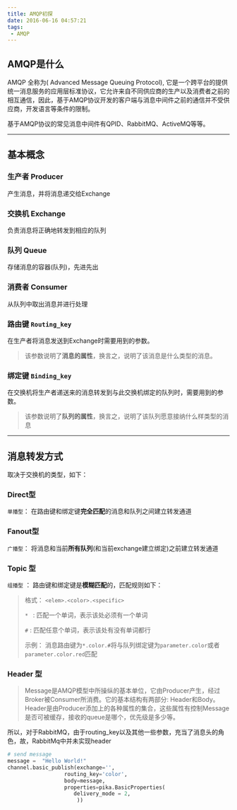 ```yaml
---
title: AMQP初探
date: 2016-06-16 04:57:21
tags:
 - AMQP
---
```


## AMQP是什么
 AMQP 全称为( Advanced Message Queuing Protocol), 它是一个跨平台的提供统一消息服务的应用层标准协议，它允许来自不同供应商的生产以及消费者之前的 相互通信，因此，基于AMQP协议开发的客户端与消息中间件之前的通信并不受供应商，开发语言等条件的限制。 

 基于AMQP协议的常见消息中间件有QPID、RabbitMQ、ActiveMQ等等。
 
---------
## 基本概念

### 生产者 Producer
产生消息，并将消息递交给Exchange
### 交换机 Exchange
负责消息将正确地转发到相应的队列
### 队列 Queue
存储消息的容器(队列)，先进先出
### 消费者 Consumer
从队列中取出消息并进行处理
### 路由键 `Routing_key`
在生产者将消息发送到Exchange时需要用到的参数。
> 该参数说明了**消息的属性**，换言之，说明了该消息是什么类型的消息。
### 绑定键 `Binding_key`
在交换机将生产者递送来的消息转发到与此交换机绑定的队列时，需要用到的参数。
> 该参数说明了**队列的属性**，换言之，说明了该队列愿意接纳什么样类型的消息

---------
## 消息转发方式
取决于交换机的类型，如下：
### Direct型
`单播型`： 在路由键和绑定键**完全匹配**的消息和队列之间建立转发通道
### Fanout型
`广播型`： 将消息和当前**所有队列**(和当前exchange建立绑定)之前建立转发通道
### Topic 型
`组播型` ： 路由键和绑定键是**模糊匹配**的，匹配规则如下：
>格式： `<elem>.<color>.<specific>`
>
> `* ` : 匹配一个单词，表示该处必须有一个单词
> 
>  `#` : 匹配任意个单词，表示该处有没有单词都行
>  
>  示例： 消息路由键为`*.color.#`将与队列绑定键为`parameter.color`或者`parameter.color.red`匹配 

### Header 型
>  Message是AMQP模型中所操纵的基本单位，它由Producer产生，经过Broker被Consumer所消费。它的基本结构有两部分: Header和Body。Header是由Producer添加上的各种属性的集合，这些属性有控制Message是否可被缓存，接收的queue是哪个，优先级是多少等。

所以，对于RabbitMQ，由于routing_key以及其他一些参数，充当了消息头的角色，故，RabbitMq中并未实现header    
```python
# send message
message =  "Hello World!"
channel.basic_publish(exchange='',
                  routing_key='color',
                  body=message,
                  properties=pika.BasicProperties(
                     delivery_mode = 2, 
                      ))
```
